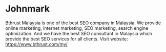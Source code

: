 # Johnmark
 Bthrust Malaysia is one of the best SEO company in Malaysia. We provide online marketing, internet marketing, SEO marketing, search engine optimization. And we have the best SEO consultant in Malaysia which provide the best SEO services for all clients.
Visit website: https://www.bthrust.com/my/
